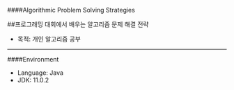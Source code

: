 ####Algorithmic Problem Solving Strategies

##프로그래밍 대회에서 배우는 알고리즘 문제 해결 전략

- 목적: 개인 알고리즘 공부

-----
####Environment
- Language: Java
- JDK: 11.0.2
